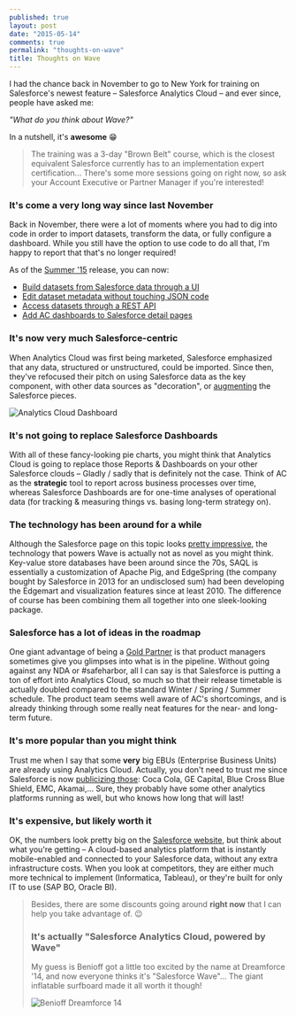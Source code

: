 ```yaml
---
published: true
layout: post
date: "2015-05-14"
comments: true
permalink: "thoughts-on-wave"
title: Thoughts on Wave
---
```



I had the chance back in November to go to New York for training on Salesforce's newest feature – Salesforce Analytics Cloud – and ever since, people have asked me:

_"What do you think about Wave?"_

In a nutshell, it's **awesome** :grin:

> The training was a 3-day "Brown Belt" course, which is the closest equivalent Salesforce currently has to an implementation expert certification... There's some more sessions going on right now, so ask your Account Executive or Partner Manager if you're interested!

### It's come a very long way since last November
Back in November, there were a lot of moments where you had to dig into code in order to import datasets, transform the data, or fully configure a dashboard. While you still have the option to use code to do all that, I'm happy to report that that's no longer required!

As of the <a href="/summer-15/">Summer '15</a> release, you can now:

* <a href="https://help.salesforce.com/apex/HTViewHelpDoc?id=bi_dataset_builder.htm&language=en_US" target="_blank">Build datasets from Salesforce data through a UI</a>
* <a href="http://releasenotes.docs.salesforce.com/en-us/summer15/release-notes/rn_bi_csv_preview.htm" target="_blank">Edit dataset metadata without touching JSON code</a>
* <a href="http://releasenotes.docs.salesforce.com/en-us/summer15/release-notes/rn_bi_wave_public_api.htm#rn_bi_wave_public_api" target="_blank">Access datasets through a REST API</a>
* <a href="http://releasenotes.docs.salesforce.com/en-us/summer15/release-notes/rn_bi_embedded_dashboard.htm#rn_bi_embedded_dashboard" target="_blank">Add AC dashboards to Salesforce detail pages</a>

### It's now very much Salesforce-centric
When Analytics Cloud was first being marketed, Salesforce emphasized that any data, structured or unstructured, could be imported. Since then, they've refocused their pitch on using Salesforce data as the key component, with other data sources as "decoration", or <a href="https://help.salesforce.com/apex/HTViewHelpDoc?id=bi_integrate_augment_transformation.htm&language=en_US" target="_blank">augmenting</a> the Salesforce pieces. 

<img src="https://help.salesforce.com/resource/HTHelpDocImages_194_20_en_US_8/bi_dashboard_example.png" alt="Analytics Cloud Dashboard"/>

### It's not going to replace Salesforce Dashboards
With all of these fancy-looking pie charts, you might think that Analytics Cloud is going to replace those Reports & Dashboards on your other Salesforce clouds – Gladly / sadly that is definitely not the case. Think of AC as the **strategic** tool to report across business processes over time, whereas Salesforce Dashboards are for one-time analyses of operational data (for tracking & measuring things vs. basing long-term strategy on).

### The technology has been around for a while
Although the Salesforce page on this topic looks <a href="http://www.salesforce.com/analytics-cloud/technology/" target="_blank">pretty impressive</a>, the technology that powers Wave is actually not as novel as you might think. Key-value store databases have been around since the 70s, SAQL is essentially a customization of Apache Pig, and EdgeSpring (the company bought by Salesforce in 2013 for an undisclosed sum) had been developing the Edgemart and visualization features since at least 2010. The difference of course has been combining them all together into one sleek-looking package.

### Salesforce has a lot of ideas in the roadmap
One giant advantage of being a <a href="https://appexchange.salesforce.com/listingDetail?listingId=a0N30000009xUI8EAM" target="_blank">Gold Partner</a> is that product managers sometimes give you glimpses into what is in the pipeline. Without going against any NDA or #safeharbor, all I can say is that Salesforce is putting a ton of effort into Analytics Cloud, so much so that their release timetable is actually doubled compared to the standard Winter / Spring / Summer schedule. The product team seems well aware of AC's shortcomings, and is already thinking through some really neat features for the near- and long-term future.

### It's more popular than you might think
Trust me when I say that some **very** big EBUs (Enterprise Business Units) are already using Analytics Cloud. Actually, you don't need to trust me since Salesforce is now <a href="http://www.salesforce.com/analytics-cloud/resources/" target="_blank">publicizing those</a>: Coca Cola, GE Capital, Blue Cross Blue Shield, EMC, Akamai,... Sure, they probably have some other analytics platforms running as well, but who knows how long that will last!

### It's expensive, but likely worth it
OK, the numbers look pretty big on the <a href="http://www.salesforce.com/analytics-cloud/pricing/" target="_blank">Salesforce website</a>, but think about what you're getting – A cloud-based analytics platform that is instantly mobile-enabled and connected to your Salesforce data, without any extra infrastructure costs. When you look at competitors, they are either much more technical to implement (Informatica, Tableau), or they're built for only IT to use (SAP BO, Oracle BI).

> Besides, there are some discounts going around **right now** that I can help you <script type="text/javascript" language="javascript">
<!--
// Email obfuscator script 2.1 by Tim Williams, University of Arizona
// Random encryption key feature by Andrew Moulden, Site Engineering Ltd
// This code is freeware provided these four comment lines remain intact
// A wizard to generate this code is at http://www.jottings.com/obfuscator/
{ coded = "wU8dDF9@c8f892.592"
  key = "nWR6kIrsAPHVDSgji7FZGLMaKcJhb1mq4wdylT0Qufo5CpYO2zN3Et8BeXUx9v"
  shift=coded.length
  link=""
  for (i=0; i<coded.length; i++) {
    if (key.indexOf(coded.charAt(i))==-1) {
      ltr = coded.charAt(i)
      link += (ltr)
    }
    else {     
      ltr = (key.indexOf(coded.charAt(i))-shift+key.length) % key.length
      link += (key.charAt(ltr))
    }
  }
document.write("<a href='mailto:"+link+"'>take advantage of</a>")
}
//-->
</script><noscript>take advantage of</noscript>. :wink:

### It's actually "Salesforce Analytics Cloud, powered by Wave"
My guess is Benioff got a little too excited by the name at Dreamforce '14, and now everyone thinks it's "Salesforce Wave"... The giant inflatable surfboard made it all worth it though!

<img src="http://dreamforcenews.salesforce.com/sites/dfnews.newshq.businesswire.com/files/image/image/Marc_Keynote_003.JPG" alt="Benioff Dreamforce 14"/>

